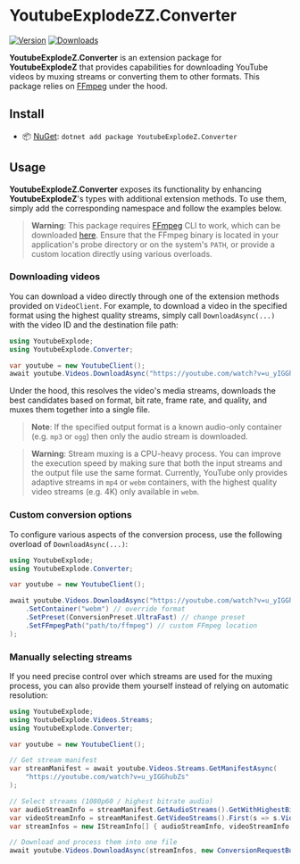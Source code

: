 # YoutubeExplodeZZ.Converter

[![Version](https://img.shields.io/nuget/v/YoutubeExplodeZ.svg)](https://nuget.org/packages/YoutubeExplodeZ.Converter)
[![Downloads](https://img.shields.io/nuget/dt/YoutubeExplodeZ.svg)](https://nuget.org/packages/YoutubeExplodeZ.Converter)

**YoutubeExplodeZ.Converter** is an extension package for **YoutubeExplodeZ** that provides capabilities for downloading YouTube videos by muxing streams or converting them to other formats.
This package relies on [FFmpeg](https://ffmpeg.org) under the hood.

## Install

- 📦 [NuGet](https://nuget.org/packages/YoutubeExplodeZ.Converter): `dotnet add package YoutubeExplodeZ.Converter`

## Usage

**YoutubeExplodeZ.Converter** exposes its functionality by enhancing **YoutubeExplodeZ**'s types with additional extension methods.
To use them, simply add the corresponding namespace and follow the examples below.

> **Warning**:
> This package requires [FFmpeg](https://ffmpeg.org) CLI to work, which can be downloaded [here](https://ffbinaries.com/downloads).
> Ensure that the FFmpeg binary is located in your application's probe directory or on the system's `PATH`, or provide a custom location directly using various overloads.

### Downloading videos

You can download a video directly through one of the extension methods provided on `VideoClient`.
For example, to download a video in the specified format using the highest quality streams, simply call `DownloadAsync(...)` with the video ID and the destination file path:

```csharp
using YoutubeExplode;
using YoutubeExplode.Converter;

var youtube = new YoutubeClient();
await youtube.Videos.DownloadAsync("https://youtube.com/watch?v=u_yIGGhubZs", "video.mp4");
```

Under the hood, this resolves the video's media streams, downloads the best candidates based on format, bit rate, frame rate, and quality, and muxes them together into a single file.

> **Note**:
> If the specified output format is a known audio-only container (e.g. `mp3` or `ogg`) then only the audio stream is downloaded.

> **Warning**:
> Stream muxing is a CPU-heavy process.
> You can improve the execution speed by making sure that both the input streams and the output file use the same format.
> Currently, YouTube only provides adaptive streams in `mp4` or `webm` containers, with the highest quality video streams (e.g. 4K) only available in `webm`.

### Custom conversion options

To configure various aspects of the conversion process, use the following overload of `DownloadAsync(...)`:

```csharp
using YoutubeExplode;
using YoutubeExplode.Converter;

var youtube = new YoutubeClient();

await youtube.Videos.DownloadAsync("https://youtube.com/watch?v=u_yIGGhubZs", "video.mp4", o => o
    .SetContainer("webm") // override format
    .SetPreset(ConversionPreset.UltraFast) // change preset
    .SetFFmpegPath("path/to/ffmpeg") // custom FFmpeg location
);
```

### Manually selecting streams

If you need precise control over which streams are used for the muxing process, you can also provide them yourself instead of relying on automatic resolution:

```csharp
using YoutubeExplode;
using YoutubeExplode.Videos.Streams;
using YoutubeExplode.Converter;

var youtube = new YoutubeClient();

// Get stream manifest
var streamManifest = await youtube.Videos.Streams.GetManifestAsync(
    "https://youtube.com/watch?v=u_yIGGhubZs"
);

// Select streams (1080p60 / highest bitrate audio)
var audioStreamInfo = streamManifest.GetAudioStreams().GetWithHighestBitrate();
var videoStreamInfo = streamManifest.GetVideoStreams().First(s => s.VideoQuality.Label == "1080p60");
var streamInfos = new IStreamInfo[] { audioStreamInfo, videoStreamInfo };

// Download and process them into one file
await youtube.Videos.DownloadAsync(streamInfos, new ConversionRequestBuilder("video.mp4").Build());
```
